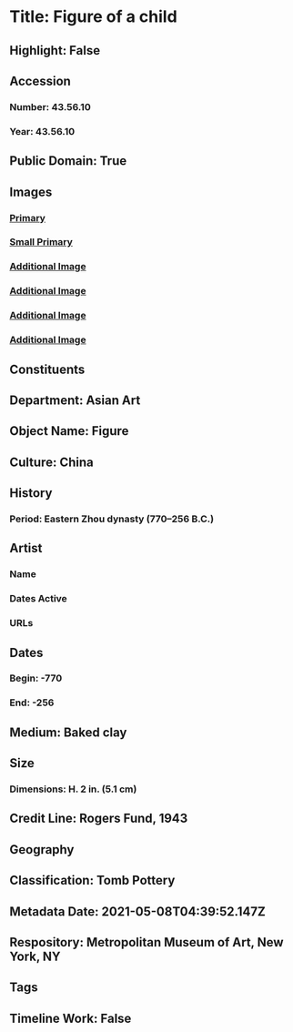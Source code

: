 # Title: Figure of a child
## Highlight: False
## Accession
### Number: 43.56.10
### Year: 43.56.10
## Public Domain: True
## Images
### [Primary](https://images.metmuseum.org/CRDImages/as/original/LC-43_56_10_001.jpg)
### [Small Primary](https://images.metmuseum.org/CRDImages/as/web-large/LC-43_56_10_001.jpg)
### [Additional Image](https://images.metmuseum.org/CRDImages/as/original/LC-43_56_10_002.jpg)
### [Additional Image](https://images.metmuseum.org/CRDImages/as/original/LC-43_56_10_003.jpg)
### [Additional Image](https://images.metmuseum.org/CRDImages/as/original/LC-43_56_10_004.jpg)
### [Additional Image](https://images.metmuseum.org/CRDImages/as/original/LC-43_56_10_005.jpg)
## Constituents
## Department: Asian Art
## Object Name: Figure
## Culture: China
## History
### Period: Eastern Zhou dynasty (770–256 B.C.)
## Artist
### Name
### Dates Active
### URLs
## Dates
### Begin: -770
### End: -256
## Medium: Baked clay
## Size
### Dimensions: H. 2 in. (5.1 cm)
## Credit Line: Rogers Fund, 1943
## Geography
## Classification: Tomb Pottery
## Metadata Date: 2021-05-08T04:39:52.147Z
## Respository: Metropolitan Museum of Art, New York, NY
## Tags
## Timeline Work: False